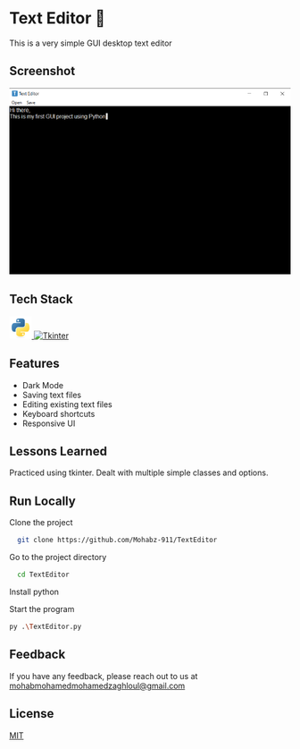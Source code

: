 
  # Text Editor 📝  
  This is a very simple GUI desktop text editor     
 

## Screenshot  

<img src='assets/screenshot.png'>

## Tech Stack  

<!-- PYTH❤N -->
<a href="https://www.python.org" target="_blank" rel="noreferrer"> <img src="https://raw.githubusercontent.com/devicons/devicon/master/icons/python/python-original.svg" alt="python" width="40" height="40"/> </a> 
<a href="https://docs.python.org/3/library/tk.html"><img src="https://user-images.githubusercontent.com/5421823/60666438-f1104300-9e5e-11e9-8221-a42dbd2519a1.png" alt="Tkinter" width="40" height="40"></a>

## Features  

- Dark Mode  
- Saving text files  
- Editing existing text files 
- Keyboard shortcuts 
- Responsive UI 

## Lessons Learned  

Practiced using tkinter. Dealt with multiple simple classes and options.

## Run Locally  

Clone the project  

~~~bash  
  git clone https://github.com/Mohabz-911/TextEditor
~~~

Go to the project directory  

~~~bash  
  cd TextEditor
~~~

Install python

Start the program  

~~~bash  
py .\TextEditor.py
~~~


## Feedback  

If you have any feedback, please reach out to us at mohabmohamedmohamedzaghloul@gmail.com

## License  

[MIT](https://choosealicense.com/licenses/mit/)
